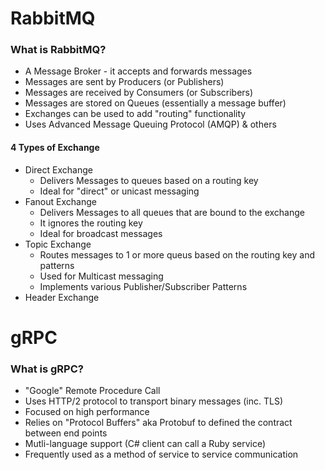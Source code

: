 # RabbitMQ

### What is RabbitMQ?
* A Message Broker - it accepts and forwards messages
* Messages are sent by Producers (or Publishers)
* Messages are received by Consumers (or Subscribers)
* Messages are stored on Queues (essentially a message buffer)
* Exchanges can be used to add "routing" functionality
* Uses Advanced Message Queuing Protocol (AMQP) & others

#### 4 Types of Exchange 
* Direct Exchange 
  * Delivers Messages to queues based on a routing key 
  * Ideal for "direct" or unicast messaging
* Fanout Exchange 
  * Delivers Messages to all queues that are bound to the exchange 
  * It ignores the routing key 
  * Ideal for broadcast messages
* Topic Exchange 
  * Routes messages to 1 or more queus based on the routing key and patterns
  * Used for Multicast messaging
  * Implements various Publisher/Subscriber Patterns
* Header Exchange 

# gRPC

### What is gRPC?
* "Google" Remote Procedure Call 
* Uses HTTP/2 protocol to transport binary messages (inc. TLS)
* Focused on high performance 
* Relies on "Protocol Buffers" aka Protobuf to defined the contract between end points 
* Mutli-language support (C# client can call a Ruby service)
* Frequently used as a method of service to service communication